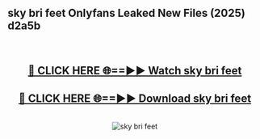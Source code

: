 <h2>sky bri feet Onlyfans Leaked New Files (2025) d2a5b</h2>
<br>
<div align="center">
<h2><a href="https://mediafiles.top/sky_bri_feet&ref=git" rel="nofollow">🔴 CLICK HERE 🌐==►► Watch sky bri feet</a></h2>
<h2><a href="https://mediafiles.top/sky_bri_feet&ref=git" rel="nofollow">🔴 CLICK HERE 🌐==►► Download sky bri feet</a></h2>
<br>
<a href="https://mediafiles.top/sky_bri_feet&ref=git" rel="nofollow" data-target="animated-image.originalLink"><img src="https://i.ibb.co.com/xMMVF88/686577567.gif" alt="sky bri feet" style="max-width: 100%; display: inline-block;" data-target="animated-image.originalImage"></a>
</div>
<br>
<br>